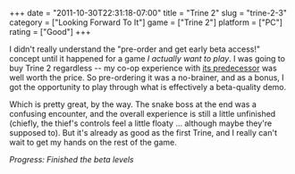 +++
date = "2011-10-30T22:31:18-07:00"
title = "Trine 2"
slug = "trine-2-3"
category = ["Looking Forward To It"]
game = ["Trine 2"]
platform = ["PC"]
rating = ["Good"]
+++

I didn't really understand the "pre-order and get early beta access!" concept until it happened for a game <i>I actually want to play</i>.  I was going to buy Trine 2 regardless -- my co-op experience with [its predecessor](game:Trine) was well worth the price.  So pre-ordering it was a no-brainer, and as a bonus, I got the opportunity to play through what is effectively a beta-quality demo.

Which is pretty great, by the way.  The snake boss at the end was a confusing encounter, and the overall experience is still a little unfinished (chiefly, the thief's controls feel a little floaty ... although maybe they're supposed to).  But it's already as good as the first Trine, and I really can't wait to get my hands on the rest of the game.

<i>Progress: Finished the beta levels</i>